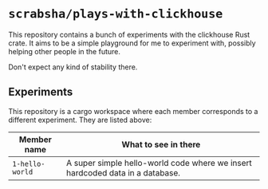 # `scrabsha/plays-with-clickhouse`

This repository contains a bunch of experiments with the clickhouse Rust crate.
It aims to be a simple playground for me to experiment with, possibly helping
other people in the future.

Don't expect any kind of stability there.

## Experiments

This repository is a cargo workspace where each member corresponds to a
different experiment. They are listed above:

| Member name | What to see in there |
|-------------| -------------------- |
| `1-hello-world` | A super simple hello-world code where we insert hardcoded data in a database. |